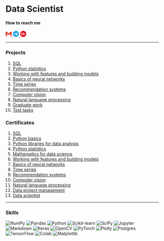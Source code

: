 # Data Scientist

#### How to reach me
<p>
  <a href="http://berezovsky.stanislav@gmail.com">
    <img src="Images/gmail-color.svg" width="20" height="20" alt="Gmail">
  </a>
  <a href="https://t.me/bonkers_laziest_savvy">
    <img src="Images/telegram-color.svg" width="20" height="20" alt="Telegram">
  </a>
  <a href="https://hh.ru/">
    <img src="Images/hh-color.png" width="20" height="20" alt="HH">
  </a>
</p>

---
<!--
### Education
[<img src='https://cdn.jsdelivr.net/npm/simple-icons@3.0.1/icons/github.svg' alt='github' height='40'>](https://github.com/bersv) 
### Work expirience-->


<!--

аивкеун  нукркр руцф 
-->


### Projects
1. [SQL](https://github.com/bersv/bersv.github.io/tree/main/Projects/01_SQL)
2. [Python statistics](https://github.com/bersv/bersv.github.io/tree/main/Projects/02_Python_statistics)
3. [Working with features and building models](https://github.com/bersv/bersv.github.io/tree/main/Projects/03_Working_with_features_and_building_models)
4. [Basics of neural networks](https://github.com/bersv/bersv.github.io/tree/main/Projects/04_Basics_of_neural_networks/Introduction_to_Convolutional_NNs)
5. [Time series](https://github.com/bersv/bersv.github.io/tree/main/Projects/05_Time_series)
6. [Recommendation systems](https://github.com/bersv/bersv.github.io/tree/main/Projects/06_Recommendation_systems)
7. [Computer vision](https://github.com/bersv/bersv.github.io/tree/main/Projects/07_Computer_vision)
8. [Natural language processing](https://github.com/bersv/bersv.github.io/tree/main/Projects/08_Natural_language_processing)
9. [Graduate work](https://github.com/bersv/bersv.github.io/tree/main/Projects/09_Graduate_work)
10. [Test tasks](https://github.com/bersv/bersv.github.io/tree/main/Projects/10_Test_tasks)

### Certificates

<!--
<html lang="en">
<head>
<meta charset="UTF-8">
<title>Image Hover Effect</title>
<style>
  .hover-zoom img {
    transition: transform 0.5s; /* Анимация плавного увеличения */
  }
  .hover-zoom img:hover {
    transform: scale(5); /* Увеличение в 2 раза */
  }
</style>
</head>
<body>
  <div class="hover-zoom">
    <a href="Certificates/01_SQL.pdf">
      <img src="Certificates/01_SQL.png" width="90" height="60">
    </a>
    <a href="Certificates/02_Python_basics.pdf">
      <img src="Certificates/02_Python_basics.png" width="90" height="60">
    </a>
    <a href="Certificates/03_Python_libraries_for_data_analysis.pdf">
      <img src="Certificates/03_Python_libraries_for_data_analysis.png" width="90" height="60">
    </a>
    <a href="Certificates/04_Python_statistics.pdf">
      <img src="Certificates/04_Python_statistics.png" width="90" height="60">
    </a>
    <a href="Certificates/05_Mathematics_for_data_science.pdf">
      <img src="Certificates/05_Mathematics_for_data_science.png" width="90" height="60">
    </a>
    <a href="Certificates/06_Working_with_features_and_building_models.pdf">
      <img src="Certificates/06_Working_with_features_and_building_models.png" width="90" height="60">
    </a>
    <a href="Certificates/07_Basics_of_neural_networks.pdf">
      <img src="Certificates/07_Basics_of_neural_networks.png" width="90" height="60">
    </a>
    <a href="Certificates/08_Time_series.pdf">
      <img src="Certificates/08_Time_series.png" width="90" height="60">
    </a>
    <a href="Certificates/09_Recommendation_systems.pdf">
      <img src="Certificates/09_Recommendation_systems.png" width="90" height="60">
    </a>
    <a href="Certificates/10_Computer_vision.pdf">
      <img src="Certificates/10_Computer_vision.png" width="90" height="60">
    </a>
    <a href="Certificates/11_Natural_language_processing.pdf">
      <img src="Certificates/11_Natural_language_processing.png" width="90" height="60">
    </a>
    <a href="Certificates/12_Data_project_management.pdf">
      <img src="Certificates/12_Data_project_management.png" width="90" height="60">
    </a>
    <a href="Certificates/13_Data_scientist.pdf">
      <img src="Certificates/13_Data_scientist.png" width="90" height="60">
    </a>
  </div>
</body>
</html>-->

1. [SQL](Certificates/01_SQL.pdf)
2. [Python basics](Certificates/02_Python_basics.pdf)
3. [Python libraries for data analysis](Certificates/03_Python_libraries_for_data_analysis.pdf)
4. [Python statistics](Certificates/04_Python_statistics.pdf)
5. [Mathematics for data science](Certificates/05_Mathematics_for_data_science.pdf)
6. [Working with features and building models](Certificates/06_Working_with_features_and_building_models.pdf)
7. [Basics of neural networks](Certificates/07_Basics_of_neural_networks.pdf)
8. [Time series](Certificates/08_Time_series.pdf)
9. [Recommendation systems](Certificates/09_Recommendation_systems.pdf)
10. [Computer vision](Certificates/10_Computer_vision.pdf)
11. [Natural language processing](Certificates/11_Natural_language_processing.pdf)
12. [Data project management](Certificates/12_Data_project_management.pdf)
13. [Data scientist](Certificates/13_Data_scientist.pdf)

---

### Skills

![NumPy](https://img.shields.io/badge/numpy-%23013243.svg?style=flat-square&logo=numpy&logoColor=white)
![Pandas](https://img.shields.io/badge/Pandas-2C2D72?style=flat-square&logo=pandas&logoColor=white)
![Python](https://img.shields.io/badge/Python-14354C?style=flat-square&logo=python&logoColor=white)
![Scikit-learn](https://img.shields.io/badge/scikit_learn-F7931E?style=flat-square&logo=scikit-learn&logoColor=white)
![SciPy](https://img.shields.io/badge/SciPy-654FF0?style=flat-square&logo=SciPy&logoColor=white)
![Jupyter](https://img.shields.io/badge/Jupyter-F37626.svg?style=flat-square&logo=Jupyter&logoColor=white)
![Markdown](https://img.shields.io/badge/Markdown-000000?style=flat-square&logo=markdown&logoColor=white)
![Keras](https://img.shields.io/badge/Keras-FF0000?style=flat-square&logo=keras&logoColor=white)
![OpenCV](https://img.shields.io/badge/OpenCV-5C3EE8?style=flat-square&logo=opencv&logoColor=white)
![PyTorch](https://img.shields.io/badge/PyTorch-EE4C2C?style=flat-square&logo=pytorch&logoColor=white)
![Plotly](https://img.shields.io/badge/Plotly-%233F4F75.svg?style=flat-square&logo=plotly&logoColor=white)
![Postgres](https://img.shields.io/badge/postgres-%23316192.svg?style=flat-square&logo=postgresql&logoColor=white)
![TensorFlow](https://img.shields.io/badge/TensorFlow-%23FF6F00.svg?style=flat-square&logo=TensorFlow&logoColor=white)
![Colab](https://img.shields.io/badge/Colab-F9AB00?style=flat-square&logo=googlecolab&color=525252)
![Matplotlib](https://img.shields.io/badge/Matplotlib-%23013243.svg?style=flat-square&logo=Matplotlib&logoColor=white)



<!--
![Plotly](https://img.shields.io/badge/Plotly-239120?style=for-the-badge&logo=plotly&logoColor=white) 
![Numpy](https://img.shields.io/badge/Numpy-777BB4?style=for-the-badge&logo=numpy&logoColor=white)
![Python](https://img.shields.io/badge/Python-FFD43B?style=for-the-badge&logo=python&logoColor=blue)
![Python](https://img.shields.io/badge/python-3670A0?style=for-the-badge&logo=python&logoColor=ffdd54)

![Telegram](https://img.shields.io/badge/Telegram-2CA5E0?style=for-the-badge&logo=telegram&logoColor=white)
![Gmail](https://img.shields.io/badge/Gmail-D14836?style=for-the-badge&logo=gmail&logoColor=white)
![GitHub](https://img.shields.io/badge/github-%23121011.svg?style=for-the-badge&logo=github&logoColor=white)

<p>
  <a href="Certificates/01_SQL.pdf">
    <img src="Certificates/01_SQL.png" width="135" height="90" alt="SQL">
  </a>
</p>
-->

<!--

<a href="https://pytorch.org/" rel="nofollow"> <img src="https://camo.githubusercontent.com/1e72f25c526d43089e8363a10ac4d99eb6e1cf613652c659d77bcdeeda657356/68747470733a2f2f7777772e766563746f726c6f676f2e7a6f6e652f6c6f676f732f7079746f7263682f7079746f7263682d69636f6e2e737667" alt="pytorch" width="40" height="40" data-canonical-src="https://www.vectorlogo.zone/logos/pytorch/pytorch-icon.svg" style="max-width: 100%;"> </a>


![pytorch](https://www.vectorlogo.zone/logos/pytorch/pytorch-icon.svg)
https://www.vectorlogo.zone/logos/python/python-icon.svg

<p align="left" dir="auto"> 
  <a href="https://www.mysql.com/" rel="nofollow">
    <img src="https://raw.githubusercontent.com/devicons/devicon/master/icons/mysql/mysql-original-wordmark.svg" alt="mysql" width="40" height="40" style="max-width: 100%;">
  </a>
  <a href="https://pandas.pydata.org/" rel="nofollow"> 
    <img src="https://raw.githubusercontent.com/devicons/devicon/2ae2a900d2f041da66e950e4d48052658d850630/icons/pandas/pandas-original.svg" alt="pandas" width="40" height="40" style="max-width: 100%;">
  </a>
  <a href="https://www.python.org/" rel="nofollow">
    <img src="https://raw.githubusercontent.com/devicons/devicon/master/icons/python/python-original.svg" alt="python" width="40" height="40" style="max-width: 100%;">
  </a>
  <a href="https://pytorch.org/" rel="nofollow"> 
    <img
src="https://www.vectorlogo.zone/logos/pytorch/pytorch-icon.svg" alt="pytorch" width="40" height="40" style="max-width: 100%;">
  </a>
  <a href="https://scikit-learn.org/" rel="nofollow">
    <img src="https://camo.githubusercontent.com/4592b4c82382213c9b29aec5d01698ae1a6f2121747bbeb649e1ec56263f6921/68747470733a2f2f75706c6f61642e77696b696d656469612e6f72672f77696b6970656469612f636f6d6d6f6e732f302f30352f5363696b69745f6c6561726e5f6c6f676f5f736d616c6c2e737667" alt="scikit_learn" width="40" height="40" data-canonical-src="https://upload.wikimedia.org/wikipedia/commons/0/05/Scikit_learn_logo_small.svg" style="max-width: 100%;">
  </a>
  <a href="https://seaborn.pydata.org/" rel="nofollow"> 
    <img src="https://camo.githubusercontent.com/9fd2f327a5cbb4cc78b8d2ec991eba5b1fd1f9bf06a3f52904da58e6ff18361e/68747470733a2f2f736561626f726e2e7079646174612e6f72672f5f696d616765732f6c6f676f2d6d61726b2d6c6967687462672e737667" alt="seaborn" width="40" height="40" data-canonical-src="https://seaborn.pydata.org/_images/logo-mark-lightbg.svg" style="max-width: 100%;">
  </a>
  <a href="https://www.tensorflow.org/" rel="nofollow">
    <img src="https://camo.githubusercontent.com/008f20e996511a8c19cea632dccfb69bd00613935b3fea3b36ce75c486713573/68747470733a2f2f7777772e766563746f726c6f676f2e7a6f6e652f6c6f676f732f74656e736f72666c6f772f74656e736f72666c6f772d69636f6e2e737667" alt="tensorflow" width="40" height="40" data-canonical-src="https://www.vectorlogo.zone/logos/tensorflow/tensorflow-icon.svg" style="max-width: 100%;">
  </a>
</p>
-->
